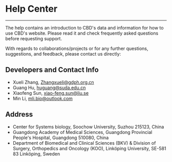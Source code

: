 # <i class="fa-regular fa-circle-question"></i> Help Center

---

The help contains an introduction to CBD's data and information for how to use CBD's website. Please read it and check frequently asked questions before requesting support.

With regards to collaborations/projects or for any further questions, suggestions, and feedback, please contact us directly:

## Developers and Contact Info

<!--&nbsp;&nbsp;&nbsp;<i class="fa fa-envelope"></i>&nbsp;&nbsp;&nbsp;Xueli Zhang, Zhangxueli@gdph.org.cn<br>-->
<!--&nbsp;&nbsp;&nbsp;<i class="fa fa-envelope"></i>&nbsp;&nbsp;&nbsp;Guang Hu, huguang@suda.edu.cn<br>-->
<!--&nbsp;&nbsp;&nbsp;<i class="fa fa-envelope"></i>&nbsp;&nbsp;&nbsp;Xiaofeng Sun, xiao-feng.sun@liu.se<br>-->
<!--&nbsp;&nbsp;&nbsp;<i class="fa fa-envelope"></i>&nbsp;&nbsp;&nbsp;Min Li, mli.bio@outlook.com-->

<ul class="fa-ul">
  <li><i class="fa-li fa fa-envelope"></i>Xueli Zhang, <a href="mailto:Zhangxueli@gdph.org.cn">Zhangxueli@gdph.org.cn</a></li>
  <li><i class="fa-li fa fa-envelope"></i>Guang Hu, <a href="mailto:huguang@suda.edu.cn">huguang@suda.edu.cn</a></li>
  <li><i class="fa-li fa fa-envelope"></i>Xiaofeng Sun, <a href="mailto:xiao-feng.sun@liu.se">xiao-feng.sun@liu.se</a></li>
  <li><i class="fa-li fa fa-envelope"></i>Min Li, <a href="mailto:mli.bio@outlook.com">mli.bio@outlook.com</a></li>
</ul>

## Address

<ul class="fa-ul">
  <li><i class="fa-li fa fa-institution"></i>Center for Systems biology, Soochow University, Suzhou 215123, China</li>
  <li><i class="fa-li fa fa-institution"></i>Guangdong Academy of Medical Sciences, Guangdong Provincial People's Hospital, Guangdong 510080, China</li>
  <li><i class="fa-li fa fa-institution"></i>Department of Biomedical and Clinical Sciences (BKV) & Division of Surgery, Orthopedics and Oncology (KOO), Linköping University, SE-581 83 Linköping, Sweden</li>
</ul>

<!--&nbsp;&nbsp;&nbsp;<i class="fa fa-institution"></i>&nbsp;&nbsp;&nbsp;Center for Systems biology, Soochow University, Suzhou 215123, China<br>-->
<!--&nbsp;&nbsp;&nbsp;<i class="fa fa-institution"></i>&nbsp;&nbsp;&nbsp;Guangdong Academy of Medical Sciences, Guangdong Provincial People's Hospital, Guangdong 510080, China-->
